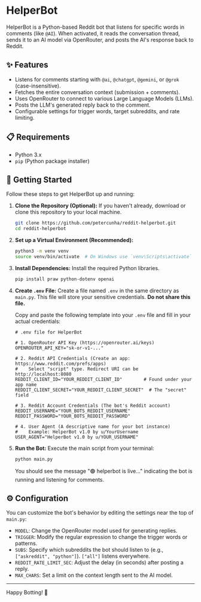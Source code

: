 # HelperBot

HelperBot is a Python-based Reddit bot that listens for specific words in comments (like `@AI`). When activated, it reads the conversation thread, sends it to an AI model via OpenRouter, and posts the AI's response back to Reddit.

## ✨ Features

- Listens for comments starting with `@ai`, `@chatgpt`, `@gemini`, or `@grok` (case-insensitive).
- Fetches the entire conversation context (submission + comments).
- Uses OpenRouter to connect to various Large Language Models (LLMs).
- Posts the LLM's generated reply back to the comment.
- Configurable settings for trigger words, target subreddits, and rate limiting.

## 📋 Requirements

- Python 3.x
- `pip` (Python package installer)

## 🚀 Getting Started

Follow these steps to get HelperBot up and running:

1.  **Clone the Repository (Optional):**
    If you haven't already, download or clone this repository to your local machine.

    ```bash
    git clone https://github.com/petercunha/reddit-helperbot.git
    cd reddit-helperbot
    ```

2.  **Set up a Virtual Environment (Recommended):**

    ```bash
    python3 -m venv venv
    source venv/bin/activate  # On Windows use `venv\Scripts\activate`
    ```

3.  **Install Dependencies:**
    Install the required Python libraries.

    ```bash
    pip install praw python-dotenv openai
    ```

4.  **Create `.env` File:**
    Create a file named `.env` in the same directory as `main.py`. This file will store your sensitive credentials. **Do not share this file.**

    Copy and paste the following template into your `.env` file and fill in your actual credentials:

    ```dotenv
    # .env file for HelperBot

    # 1. OpenRouter API Key (https://openrouter.ai/keys)
    OPENROUTER_API_KEY="sk-or-v1-..."

    # 2. Reddit API Credentials (Create an app: https://www.reddit.com/prefs/apps)
    #    Select "script" type. Redirect URI can be http://localhost:8080
    REDDIT_CLIENT_ID="YOUR_REDDIT_CLIENT_ID"        # Found under your app name
    REDDIT_CLIENT_SECRET="YOUR_REDDIT_CLIENT_SECRET"  # The "secret" field

    # 3. Reddit Account Credentials (The bot's Reddit account)
    REDDIT_USERNAME="YOUR_BOTS_REDDIT_USERNAME"
    REDDIT_PASSWORD="YOUR_BOTS_REDDIT_PASSWORD"

    # 4. User Agent (A descriptive name for your bot instance)
    #    Example: HelperBot v1.0 by u/YourUsername
    USER_AGENT="HelperBot v1.0 by u/YOUR_USERNAME"
    ```

5.  **Run the Bot:**
    Execute the main script from your terminal:
    ```bash
    python main.py
    ```
    You should see the message "🟢 helperbot is live…" indicating the bot is running and listening for comments.

## ⚙️ Configuration

You can customize the bot's behavior by editing the settings near the top of `main.py`:

- `MODEL`: Change the OpenRouter model used for generating replies.
- `TRIGGER`: Modify the regular expression to change the trigger words or patterns.
- `SUBS`: Specify which subreddits the bot should listen to (e.g., `["askreddit", "python"]`). `["all"]` listens everywhere.
- `REDDIT_RATE_LIMIT_SEC`: Adjust the delay (in seconds) after posting a reply.
- `MAX_CHARS`: Set a limit on the context length sent to the AI model.

---

Happy Botting! 🎉
